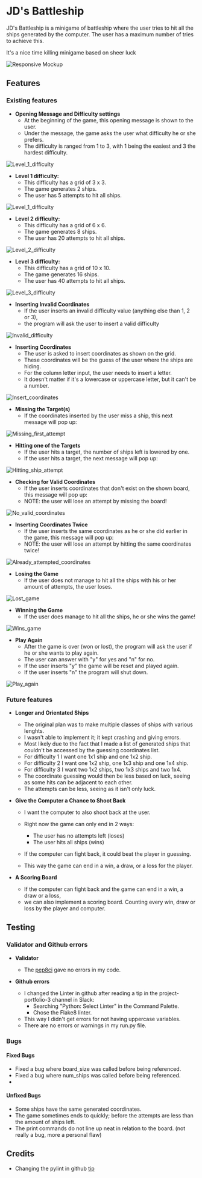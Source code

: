 # JD's Battleship

JD's Battleship is a minigame of battleship where the user tries to hit all the ships generated by the computer.
The user has a maximum number of tries to achieve this.

It's a nice time killing minigame based on sheer luck

![Responsive Mockup](assets/images/p3_mock_up.png)

## Features

### Existing features

- __Opening Message and Difficulty settings__
  - At the beginning of the game, this opening message is shown to the user.
  - Under the message, the game asks the user what difficulty he or she prefers.
  - The difficulty is ranged from 1 to 3, with 1 being the easiest and 3 the hardest difficulty.

![Level_1_difficulty](assets/images/first_screen_sc.png)

- __Level 1 difficulty:__
  - This difficulty has a grid of 3 x 3.
  - The game generates 2 ships.
  - The user has 5 attempts to hit all ships.

![Level_1_difficulty](assets/images/level_1_sc.png)

- __Level 2 difficulty:__
  - This difficulty has a grid of 6 x 6.
  - The game generates 8 ships.
  - The user has 20 attempts to hit all ships.

![Level_2_difficulty](assets/images/level_2_sc.png)

- __Level 3 difficulty:__
  - This difficulty has a grid of 10 x 10.
  - The game generates 16 ships.
  - The user has 40 attempts to hit all ships.

![Level_3_difficulty](assets/images/level_3_sc.png)

- __Inserting Invalid Coordinates__
  - If the user inserts an invalid difficulty value (anything else than 1, 2 or 3),
  - the program will ask the user to insert a valid difficulty

![Invalid_difficulty](assets/images/invalid_difficulty_sc.png)

- __Inserting Coordinates__
  - The user is asked to insert coordinates as shown on the grid.
  - These coordinates will be the guess of the user where the ships are hiding.
  - For the column letter input, the user needs to insert a letter.
  - It doesn't matter if it's a lowercase or uppercase letter, but it can't be a number.

![Insert_coordinates](assets/images/insert_coordinates_sc.png)

- __Missing the Target(s)__
  - If the coordinates inserted by the user miss a ship, this next message will pop up:

![Missing_first_attempt](assets/images/after_first_attempt_sc.png)

- __Hitting one of the Targets__
  - If the user hits a target, the number of ships left is lowered by one.
  - If the user hits a target, the next message will pop up:

![Hitting_ship_attempt](assets/images/hit_attempt_sc.png)

- __Checking for Valid Coordinates__
  - If the user inserts coordinates that don't exist on the shown board, this message will pop up:
  - NOTE: the user will lose an attempt by missing the board!

![No_valid_coordinates](assets/images/no_valid_coordinates_sc.png)

- __Inserting Coordinates Twice__
  - If the user inserts the same coordinates as he or she did earlier in the game, this message will pop up:
  - NOTE: the user will lose an attempt by hitting the same coordinates twice!

![Already_attempted_coordinates](assets/images/guessed_already_sc.png)

- __Losing the Game__
  - If the user does not manage to hit all the ships with his or her amount of attempts, the user loses.

![Lost_game](assets/images/lost_screen_sc.png)

- __Winning the Game__
  - If the user does manage to hit all the ships, he or she wins the game!

![Wins_game](assets/images/win_screen_sc.png)

- __Play Again__
  - After the game is over (won or lost), the program will ask the user if he or she wants to play again.
  - The user can answer with "y" for yes and "n" for no.
  - If the user inserts "y" the game will be reset and played again.
  - If the user inserts "n" the program will shut down.

![Play_again](assets/images/play_again_sc.png)

### Future features

- __Longer and Orientated Ships__
  - The original plan was to make multiple classes of ships with various lenghts.
  - I wasn't able to implement it; it kept crashing and giving errors.
  - Most likely due to the fact that I made a list of generated ships that couldn't be accessed by the guessing coordinates list.
  - For difficulty 1 I want one 1x1 ship and one 1x2 ship.
  - For difficulty 2 I want one 1x2 ship, one 1x3 ship and one 1x4 ship.
  - For difficulty 3 I want two 1x2 ships, two 1x3 ships and two 1x4.
  - The coordinate guessing would then be less based on luck, seeing as some hits can be adjacent to each other.
  - The attempts can be less, seeing as it isn't only luck.

- __Give the Computer a Chance to Shoot Back__
  - I want the computer to also shoot back at the user.
  - Right now the game can only end in 2 ways:
    - The user has no attempts left (loses)
    - The user hits all ships (wins)
  
  - If the computer can fight back, it could beat the player in guessing.
  - This way the game can end in a win, a draw, or a loss for the player.

- __A Scoring Board__
  - If the computer can fight back and the game can end in a win, a draw or a loss,
  - we can also implement a scoring board. Counting every win, draw or loss by the player and computer.

## Testing

### Validator and Github errors

- __Validator__
  - The [pep8ci](https://pep8ci.herokuapp.com/) gave no errors in my code.

- __Github errors__
  - I changed the Linter in github after reading a tip in the project-portfolio-3 channel in Slack:
    - Searching "Python: Select Linter" in the Command Palette.
    - Chose the Flake8 linter.
  - This way I didn't get errors for not having uppercase variables.
  - There are no errors or warnings in my run.py file.

### Bugs

#### Fixed Bugs

- Fixed a bug where board_size was called before being referenced.
- Fixed a bug where num_ships was called before being referenced.
- 

#### Unfixed Bugs

- Some ships have the same generated coordinates.
- The game sometimes ends to quickly; before the attempts are less than the amount of ships left.
- The print commands do not line up neat in relation to the board. (not really a bug, more a personal flaw)


## Credits

- Changing the pylint in github [tip](https://code-institute-room.slack.com/archives/C027C3S3TEU/p1631013285037400?thread_ts=1631012358.036500&cid=C027C3S3TEU)

